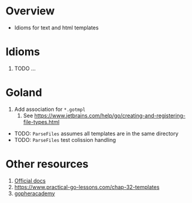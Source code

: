 # Overview
- Idioms for text and html templates


# Idioms
1. TODO ...


# Goland
1. Add association for `*.gotmpl`
    1. See https://www.jetbrains.com/help/go/creating-and-registering-file-types.html

- TODO: `ParseFiles` assumes all templates are in the same directory
- TODO: `ParseFiles` test colission handling


# Other resources
1. [Official docs](https://pkg.go.dev/text/template)
1. https://www.practical-go-lessons.com/chap-32-templates
1. [gopheracademy](https://blog.gopheracademy.com/advent-2017/using-go-templates/)
